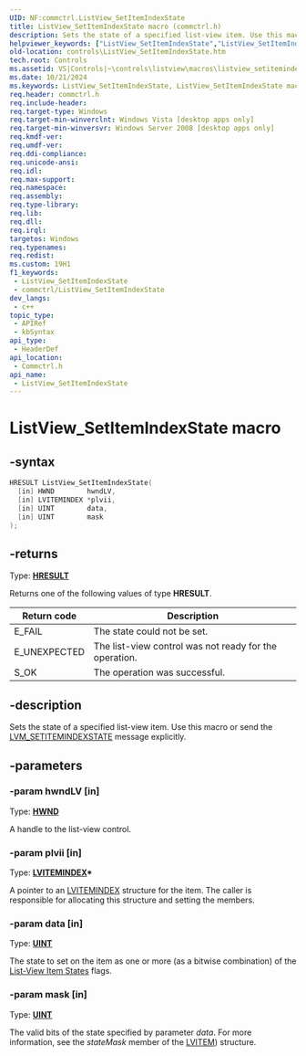 ```yaml
---
UID: NF:commctrl.ListView_SetItemIndexState
title: ListView_SetItemIndexState macro (commctrl.h)
description: Sets the state of a specified list-view item. Use this macro or send the LVM_SETITEMINDEXSTATE message explicitly.
helpviewer_keywords: ["ListView_SetItemIndexState","ListView_SetItemIndexState macro [Windows Controls]","_shell_ListView_SetItemIndexState","_shell_ListView_SetItemIndexState_cpp","commctrl/ListView_SetItemIndexState","controls.ListView_SetItemIndexState","controls._shell_ListView_SetItemIndexState"]
old-location: controls\ListView_SetItemIndexState.htm
tech.root: Controls
ms.assetid: VS|Controls|~\controls\listview\macros\listview_setitemindexstate.htm
ms.date: 10/21/2024
ms.keywords: ListView_SetItemIndexState, ListView_SetItemIndexState macro [Windows Controls], _shell_ListView_SetItemIndexState, _shell_ListView_SetItemIndexState_cpp, commctrl/ListView_SetItemIndexState, controls.ListView_SetItemIndexState, controls._shell_ListView_SetItemIndexState
req.header: commctrl.h
req.include-header: 
req.target-type: Windows
req.target-min-winverclnt: Windows Vista [desktop apps only]
req.target-min-winversvr: Windows Server 2008 [desktop apps only]
req.kmdf-ver: 
req.umdf-ver: 
req.ddi-compliance: 
req.unicode-ansi: 
req.idl: 
req.max-support: 
req.namespace: 
req.assembly: 
req.type-library: 
req.lib: 
req.dll: 
req.irql: 
targetos: Windows
req.typenames: 
req.redist: 
ms.custom: 19H1
f1_keywords:
 - ListView_SetItemIndexState
 - commctrl/ListView_SetItemIndexState
dev_langs:
 - c++
topic_type:
 - APIRef
 - kbSyntax
api_type:
 - HeaderDef
api_location:
 - Commctrl.h
api_name:
 - ListView_SetItemIndexState
---
```


# ListView_SetItemIndexState macro

## -syntax

```cpp
HRESULT ListView_SetItemIndexState(
  [in] HWND        hwndLV,
  [in] LVITEMINDEX *plvii,
  [in] UINT        data,
  [in] UINT        mask
);
```

## -returns

Type: **[HRESULT](/windows/desktop/winprog/windows-data-types)**

Returns one of the following values of type <b>HRESULT</b>.

| Return code | Description |
|---|---|
| E_FAIL | The state could not be set. |
| E_UNEXPECTED | The list-view control was not ready for the operation. |
| S_OK | The operation was successful. |


## -description

Sets the state of a specified list-view item. Use this macro or send the <a href="/windows/desktop/Controls/lvm-setitemindexstate">LVM_SETITEMINDEXSTATE</a> message explicitly.

## -parameters

### -param hwndLV [in]

Type: <b><a href="/windows/desktop/WinProg/windows-data-types">HWND</a></b>

A handle to the list-view control.

### -param plvii [in]

Type: <b><a href="/windows/desktop/api/commctrl/ns-commctrl-lvitemindex">LVITEMINDEX</a>*</b>

A pointer to an <a href="/windows/desktop/api/commctrl/ns-commctrl-lvitemindex">LVITEMINDEX</a> structure for the item. The caller is responsible for allocating this structure and setting the members.

### -param data [in]

Type: <b><a href="/windows/desktop/WinProg/windows-data-types">UINT</a></b>

The state to set on the item as one or more (as a bitwise combination) of the <a href="/windows/desktop/Controls/list-view-item-states">List-View Item States</a> flags.

### -param mask [in]

Type: <b><a href="/windows/desktop/WinProg/windows-data-types">UINT</a></b>

The valid bits of the state specified by parameter <i>data</i>. For more information, see the <i>stateMask</i> member of the <a href="/windows/desktop/api/commctrl/ns-commctrl-lvitema">LVITEM</a>) structure.
